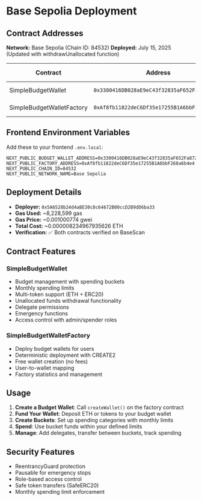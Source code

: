# Base Sepolia Deployment

## Contract Addresses

**Network:** Base Sepolia (Chain ID: 84532)
**Deployed:** July 15, 2025 (Updated with withdrawUnallocated function)

| Contract | Address | Explorer Link |
|----------|---------|---------------|
| SimpleBudgetWallet | `0x3300416DB028aE9eC43f32835aF652Fa87200874` | [View on BaseScan](https://sepolia.basescan.org/address/0x3300416db028ae9ec43f32835af652fa87200874) |
| SimpleBudgetWalletFactory | `0xAf8fb11822deC6Df35e17255B1A6bbF268a6b4e4` | [View on BaseScan](https://sepolia.basescan.org/address/0xaf8fb11822dec6df35e17255b1a6bbf268a6b4e4) |

## Frontend Environment Variables

Add these to your frontend `.env.local`:

```env
NEXT_PUBLIC_BUDGET_WALLET_ADDRESS=0x3300416DB028aE9eC43f32835aF652Fa87200874
NEXT_PUBLIC_FACTORY_ADDRESS=0xAf8fb11822deC6Df35e17255B1A6bbF268a6b4e4
NEXT_PUBLIC_CHAIN_ID=84532
NEXT_PUBLIC_NETWORK_NAME=Base Sepolia
```

## Deployment Details

- **Deployer:** `0x5A6528b24d4aBE30c8c64672B00ccD2B9dD6ba33`
- **Gas Used:** ~8,228,599 gas
- **Gas Price:** ~0.001000774 gwei
- **Total Cost:** ~0.000008234967935626 ETH
- **Verification:** ✅ Both contracts verified on BaseScan

## Contract Features

### SimpleBudgetWallet
- Budget management with spending buckets
- Monthly spending limits
- Multi-token support (ETH + ERC20)
- Unallocated funds withdrawal functionality
- Delegate permissions
- Emergency functions
- Access control with admin/spender roles

### SimpleBudgetWalletFactory
- Deploy budget wallets for users
- Deterministic deployment with CREATE2
- Free wallet creation (no fees)
- User-to-wallet mapping
- Factory statistics and management

## Usage

1. **Create a Budget Wallet**: Call `createWallet()` on the factory contract
2. **Fund Your Wallet**: Deposit ETH or tokens to your budget wallet
3. **Create Buckets**: Set up spending categories with monthly limits
4. **Spend**: Use bucket funds within your defined limits
5. **Manage**: Add delegates, transfer between buckets, track spending

## Security Features

- ReentrancyGuard protection
- Pausable for emergency stops
- Role-based access control
- Safe token transfers (SafeERC20)
- Monthly spending limit enforcement